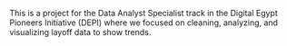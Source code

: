 This is a project for the Data Analyst Specialist track in the Digital Egypt Pioneers Initiative (DEPI) where we focused on cleaning, analyzing, and visualizing layoff data to show trends. 
